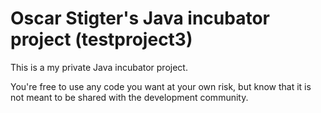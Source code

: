 # Oscar Stigter's Java incubator project (testproject3)

This is a my private Java incubator project.

You're free to use any code you want at your own risk, but know that it is not meant to be shared with the development community.
